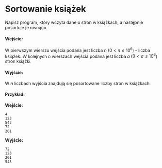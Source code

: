 # Sortowanie książek

Napisz program, który wczyta dane o stron w książkach, a następnie posortuje je rosnąco.

#### Wejście:

W pierwszym wierszu wejścia podana jest liczba $n$ ($0 < n \le 10^6$) - liczba książek.
W kolejnych $n$ wierszach wejścia podana jest liczba $a$ ($0 < a \le 10^6$) stron książki.

#### Wyjście:

W $n$ liczbach wyjścia znajdują się posortowane liczby stron w książkach.

#### Przykład:

**Wejście:**
```
4
123
543
72
201
```

**Wyjście:**
```
72
123
201
543
```